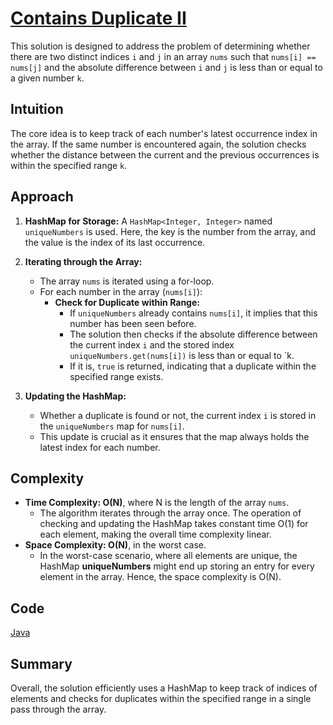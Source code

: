 # [Contains Duplicate II](https://leetcode.com/problems/contains-duplicate-ii/)

This solution is designed to address the problem of determining whether there are two distinct indices `i` and `j` in an
array `nums` such that `nums[i] == nums[j]` and the absolute difference between `i` and `j` is less than or equal to a
given number `k`.

## Intuition

The core idea is to keep track of each number's latest occurrence index in the array. If the same number is encountered
again, the solution checks whether the distance between the current and the previous occurrences is within the specified
range `k`.

## Approach

1. **HashMap for Storage:** A `HashMap<Integer, Integer>` named `uniqueNumbers` is used. Here, the key is the number
   from the array, and the value is the index of its last occurrence.

2. **Iterating through the Array:**

    - The array `nums` is iterated using a for-loop.
    - For each number in the array (`nums[i]`):
        - **Check for Duplicate within Range:**
            - If `uniqueNumbers` already contains `nums[i]`, it implies that this number has been seen before.
            - The solution then checks if the absolute difference between the current index `i` and the stored
              index `uniqueNumbers.get(nums[i])` is less than or equal to `k.
            - If it is, `true` is returned, indicating that a duplicate within the specified range exists.

3. **Updating the HashMap:**

    - Whether a duplicate is found or not, the current index `i` is stored in the `uniqueNumbers` map for `nums[i]`.
    - This update is crucial as it ensures that the map always holds the latest index for each number.

## Complexity

- **Time Complexity: O(N)**, where N is the length of the array `nums`.
    - The algorithm iterates through the array once. The operation of checking and updating the HashMap takes constant
      time O(1) for each element, making the overall time complexity linear.
- **Space Complexity: O(N)**, in the worst case.
    - In the worst-case scenario, where all elements are unique, the HashMap **uniqueNumbers** might end up storing an
      entry for every element in the array. Hence, the space complexity is O(N).

## Code

[Java](/src/main/java/io/dksifoua/leetcode/containsduplicate2/Solution.java)

## Summary

Overall, the solution efficiently uses a HashMap to keep track of indices of elements and checks for duplicates within
the specified range in a single pass through the array.

